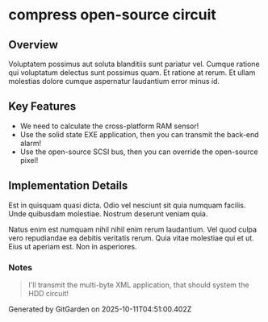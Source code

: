 # compress open-source circuit

## Overview
Voluptatem possimus aut soluta blanditiis sunt pariatur vel. Cumque ratione qui voluptatum delectus sunt possimus quam. Et ratione at rerum. Et ullam molestias dolore cumque aspernatur laudantium error minus id.

## Key Features
- We need to calculate the cross-platform RAM sensor!
- Use the solid state EXE application, then you can transmit the back-end alarm!
- Use the open-source SCSI bus, then you can override the open-source pixel!

## Implementation Details
Est in quisquam quasi dicta. Odio vel nesciunt sit quia numquam facilis. Unde quibusdam molestiae. Nostrum deserunt veniam quia.
 Natus enim est numquam nihil nihil enim rerum laudantium. Vel quod culpa vero repudiandae ea debitis veritatis rerum. Quia vitae molestiae qui et ut. Eius ut aperiam est. Non in asperiores.

### Notes
> I'll transmit the multi-byte XML application, that should system the HDD circuit!

Generated by GitGarden on 2025-10-11T04:51:00.402Z